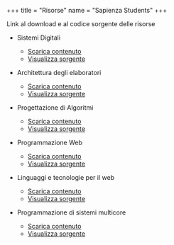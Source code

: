 +++
title = "Risorse"
name = "Sapienza Students"
+++

Link al download e al codice sorgente delle risorse

* Sistemi Digitali
  * [Scarica contenuto](https://gitlab.com/sapienzastudents/exercises/-/archive/master/exercises-master.zip?path=Sistemi%20Digitali)
  * [Visualizza sorgente](https://gitlab.com/sapienzastudents/exercises/-/tree/master/Sistemi%20Digitali)

* Architettura degli elaboratori
  * [Scarica contenuto](https://gitlab.com/sapienzastudents/exercises/-/archive/master/exercises-master.zip?path=Architettura%20elaboratori)
  * [Visualizza sorgente](https://gitlab.com/sapienzastudents/exercises/-/tree/master/Architettura%20elaboratori)

* Progettazione di Algoritmi
  * [Scarica contenuto](https://gitlab.com/sapienzastudents/exercises/-/archive/master/exercises-master.zip?path=Progettazione%20di%20Algoritmi)
  * [Visualizza sorgente](https://gitlab.com/sapienzastudents/exercises/-/tree/master/Progettazione%20di%20Algoritmi)

* Programmazione Web
  * [Scarica contenuto](https://gitlab.com/sapienzastudents/exercises/-/archive/master/exercises-master.zip?path=Programmazione%20web)
  * [Visualizza sorgente](https://gitlab.com/sapienzastudents/exercises/-/tree/master/Programmazione%20web)

* Linguaggi e tecnologie per il web
  * [Scarica contenuto](https://gitlab.com/sapienzastudents/exercises/-/archive/master/exercises-master.zip?path=Linguaggi%20e%20tecnologie%20per%20il%20web)
  * [Visualizza sorgente](https://gitlab.com/sapienzastudents/exercises/-/tree/master/Linguaggi%20e%20tecnologie%20per%20il%20web)

* Programmazione di sistemi multicore
  * [Scarica contenuto](https://gitlab.com/sapienzastudents/exercises/-/archive/master/exercises-master.zip?path=Sistemi%20Multicore)
  * [Visualizza sorgente](https://gitlab.com/sapienzastudents/exercises/-/tree/master/Sistemi%20Multicore)
